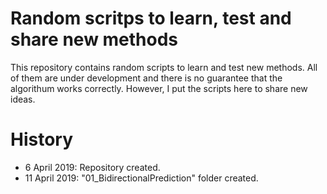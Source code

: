 # Random scritps to learn, test and share new methods
This repository contains random scripts to learn and test new methods. All of them are under development and there is no guarantee that the algorithum works correctly. However, I put the scripts here to share new ideas.

# History
- 6 April 2019: Repository created.
- 11 April 2019: "01_BidirectionalPrediction" folder created.
